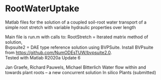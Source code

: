 # RootWaterUptake
Matlab files for the solution of a coupled soil-root water transport of a
simple root stretch with variable hydraulic properties over length

Main file is run.m with calls to: 
RootStretch   = Iterated matrix method of solution,                
Bvpsuite2      =  DAE type reference solution using BVPSuite. Install BVPsuite from  https://github.com/NumODEsTUW/bvpsuite2.0.       
Tested with Matlab R2020a Update 6

Jan Graefe, Richard Pauwels, Michael Bitterlich
Water flow within and towards plant roots – a new concurrent solution
In silico Plants (submitted)
